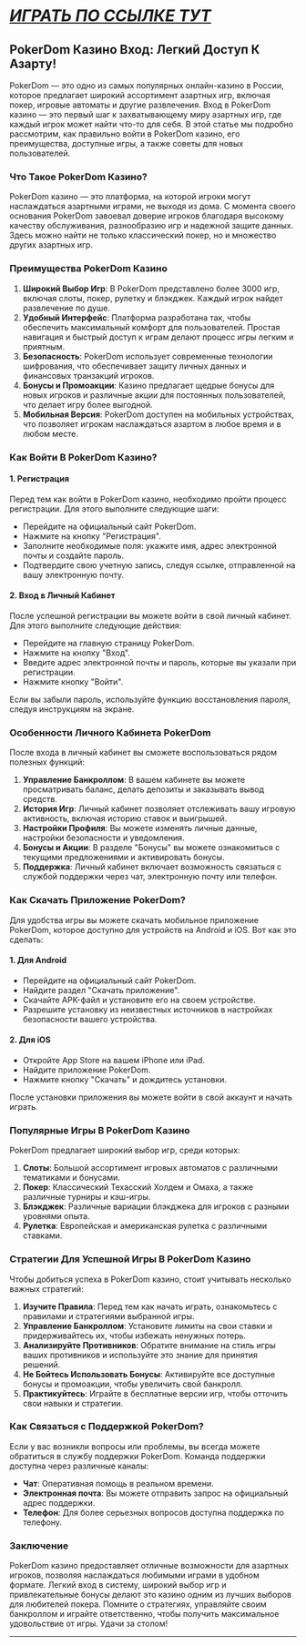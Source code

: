 # [***<u>ИГРАТЬ ПО ССЫЛКЕ ТУТ</u>***](https://brandplay.link/FwVc4f)

## PokerDom Казино Вход: Легкий Доступ К Азарту!

PokerDom — это одно из самых популярных онлайн-казино в России, которое предлагает широкий ассортимент азартных игр, включая покер, игровые автоматы и другие развлечения. Вход в PokerDom казино — это первый шаг к захватывающему миру азартных игр, где каждый игрок может найти что-то для себя. В этой статье мы подробно рассмотрим, как правильно войти в PokerDom казино, его преимущества, доступные игры, а также советы для новых пользователей.

### Что Такое PokerDom Казино?

PokerDom казино — это платформа, на которой игроки могут наслаждаться азартными играми, не выходя из дома. С момента своего основания PokerDom завоевал доверие игроков благодаря высокому качеству обслуживания, разнообразию игр и надежной защите данных. Здесь можно найти не только классический покер, но и множество других азартных игр.

### Преимущества PokerDom Казино

1. **Широкий Выбор Игр**: В PokerDom представлено более 3000 игр, включая слоты, покер, рулетку и блэкджек. Каждый игрок найдет развлечение по душе.
2. **Удобный Интерфейс**: Платформа разработана так, чтобы обеспечить максимальный комфорт для пользователей. Простая навигация и быстрый доступ к играм делают процесс игры легким и приятным.
3. **Безопасность**: PokerDom использует современные технологии шифрования, что обеспечивает защиту личных данных и финансовых транзакций игроков.
4. **Бонусы и Промоакции**: Казино предлагает щедрые бонусы для новых игроков и различные акции для постоянных пользователей, что делает игру более выгодной.
5. **Мобильная Версия**: PokerDom доступен на мобильных устройствах, что позволяет игрокам наслаждаться азартом в любое время и в любом месте.

### Как Войти В PokerDom Казино?

#### 1. Регистрация

Перед тем как войти в PokerDom казино, необходимо пройти процесс регистрации. Для этого выполните следующие шаги:

* Перейдите на официальный сайт PokerDom.
* Нажмите на кнопку "Регистрация".
* Заполните необходимые поля: укажите имя, адрес электронной почты и создайте пароль.
* Подтвердите свою учетную запись, следуя ссылке, отправленной на вашу электронную почту.

#### 2. Вход в Личный Кабинет

После успешной регистрации вы можете войти в свой личный кабинет. Для этого выполните следующие действия:

* Перейдите на главную страницу PokerDom.
* Нажмите на кнопку "Вход".
* Введите адрес электронной почты и пароль, которые вы указали при регистрации.
* Нажмите кнопку "Войти".

Если вы забыли пароль, используйте функцию восстановления пароля, следуя инструкциям на экране.

### Особенности Личного Кабинета PokerDom

После входа в личный кабинет вы сможете воспользоваться рядом полезных функций:

1. **Управление Банкроллом**: В вашем кабинете вы можете просматривать баланс, делать депозиты и заказывать вывод средств.
2. **История Игр**: Личный кабинет позволяет отслеживать вашу игровую активность, включая историю ставок и выигрышей.
3. **Настройки Профиля**: Вы можете изменять личные данные, настройки безопасности и уведомления.
4. **Бонусы и Акции**: В разделе "Бонусы" вы можете ознакомиться с текущими предложениями и активировать бонусы.
5. **Поддержка**: Личный кабинет включает возможность связаться с службой поддержки через чат, электронную почту или телефон.

### Как Скачать Приложение PokerDom?

Для удобства игры вы можете скачать мобильное приложение PokerDom, которое доступно для устройств на Android и iOS. Вот как это сделать:

#### 1. Для Android

* Перейдите на официальный сайт PokerDom.
* Найдите раздел "Скачать приложение".
* Скачайте APK-файл и установите его на своем устройстве.
* Разрешите установку из неизвестных источников в настройках безопасности вашего устройства.

#### 2. Для iOS

* Откройте App Store на вашем iPhone или iPad.
* Найдите приложение PokerDom.
* Нажмите кнопку "Скачать" и дождитесь установки.

После установки приложения вы можете войти в свой аккаунт и начать играть.

### Популярные Игры В PokerDom Казино

PokerDom предлагает широкий выбор игр, среди которых:

1. **Слоты**: Большой ассортимент игровых автоматов с различными тематиками и бонусами.
2. **Покер**: Классический Техасский Холдем и Омаха, а также различные турниры и кэш-игры.
3. **Блэкджек**: Различные вариации блэкджека для игроков с разными уровнями опыта.
4. **Рулетка**: Европейская и американская рулетка с различными ставками.

### Стратегии Для Успешной Игры В PokerDom Казино

Чтобы добиться успеха в PokerDom казино, стоит учитывать несколько важных стратегий:

1. **Изучите Правила**: Перед тем как начать играть, ознакомьтесь с правилами и стратегиями выбранной игры.
2. **Управление Банкроллом**: Установите лимиты на свои ставки и придерживайтесь их, чтобы избежать ненужных потерь.
3. **Анализируйте Противников**: Обратите внимание на стиль игры ваших противников и используйте это знание для принятия решений.
4. **Не Бойтесь Использовать Бонусы**: Активируйте все доступные бонусы и промоакции, чтобы увеличить свой банкролл.
5. **Практикуйтесь**: Играйте в бесплатные версии игр, чтобы отточить свои навыки и стратегии.

### Как Связаться с Поддержкой PokerDom?

Если у вас возникли вопросы или проблемы, вы всегда можете обратиться в службу поддержки PokerDom. Команда поддержки доступна через различные каналы:

* **Чат**: Оперативная помощь в реальном времени.
* **Электронная почта**: Вы можете отправить запрос на официальный адрес поддержки.
* **Телефон**: Для более серьезных вопросов доступна поддержка по телефону.

### Заключение

PokerDom казино предоставляет отличные возможности для азартных игроков, позволяя наслаждаться любимыми играми в удобном формате. Легкий вход в систему, широкий выбор игр и привлекательные бонусы делают это казино одним из лучших выборов для любителей покера. Помните о стратегиях, управляйте своим банкроллом и играйте ответственно, чтобы получить максимальное удовольствие от игры. Удачи за столом!

***
